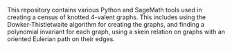 This repository contains various Python and SageMath tools used in creating a census of knotted 4-valent graphs. This includes using the Dowker-Thistletwaite algorithm for creating the graphs, and finding a polynomial invariant for each graph, using a skein relation on graphs with an oriented Eulerian path on their edges.
